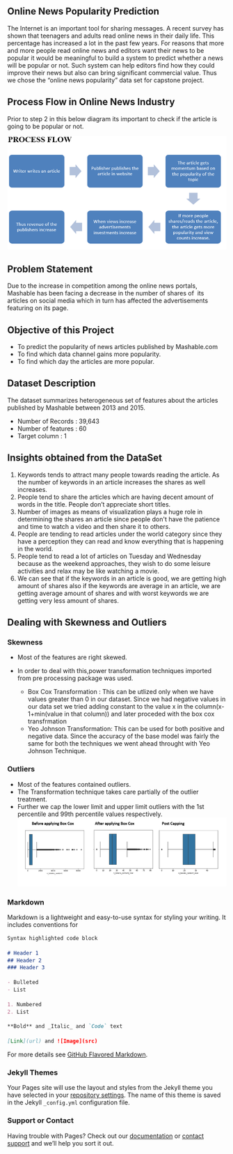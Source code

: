 ## Online News Popularity Prediction 

The Internet is an important tool for sharing messages. 
A recent survey has shown that teenagers and adults read online news in their daily life.
This percentage has increased a lot in the past few years.
For reasons that more and more people read online news and editors want their news to be popular it would be meaningful to build a system to predict whether a news will be popular or not.
Such system can  help editors find how they could improve their news but also can bring significant commercial value. Thus we chose the “online news popularity” data set for capstone project.

## Process Flow in Online News Industry 
Prior to step 2 in this below diagram its important to check if the article is going to be popular or not.

![Process Flow](https://github.com/swebalaji/ML_Capstone_Project/blob/master/Process_Flow.png)

## Problem Statement
Due to the increase in competition among the online news portals, Mashable has been facing a decrease in the number of shares of  its articles on social media which in turn has affected the advertisements featuring on its page.

## Objective of this Project
- To predict the popularity of news articles published by Mashable.com
- To find which data channel gains more popularity.
- To find which day the articles are more popular.

## Dataset Description 
The dataset summarizes heterogeneous set of features about the articles published by Mashable between 2013 and 2015.
- Number of Records : 39,643
- Number of features : 60
- Target column : 1

## Insights obtained from the DataSet
1. Keywords tends to attract many people towards reading the article. As the number of keywords in an article increases the shares as well increases.
2. People tend to share the articles which are having decent amount of words in the title. People don’t appreciate short titles.
3. Number of images as means of visualization plays a huge role in determining the shares an article since people don't have the      patience and time to watch a video and then share it to others.
4. People are tending to read articles under the world category since they have a perception they can read and know everything that is happening in the world.
5. People tend to read a lot of articles on Tuesday and Wednesday because as the weekend approaches, they wish to do some leisure activities and relax may be like watching a movie.
6. We can see that if the keywords in an article is good, we are getting high amount of shares also if the keywords are average in an article, we are getting average amount of shares and with worst keywords we are getting very less amount of shares.

## Dealing with Skewness and Outliers
### Skewness
- Most of the features are right skewed. 
- In order to deal with this,power transformation techniques imported from pre processing package was used.

  - Box Cox Transformation : This can be utlized only when we have values greater than 0 in our dataset. Since we had negative values in    our data set we tried adding constant to the value x in the column(x-1+min(value in that  column)) and later proceded with the box      cox transfrmation 
  - Yeo Johnson Transformation: This can be used for both positive and negative data.
   Since the accuracy of the base model was fairly the same for both the techniques we went ahead throught with Yeo Johnson Technique.
   
### Outliers
- Most of the features contained outliers.
- The Transformation technique takes care partially of the outlier treatment.
- Further we cap the lower limit and upper limit outliers with the 1st percentile and 99th percentile values respectively.
![Outliers](https://github.com/swebalaji/ML_Capstone_Project/blob/master/outliers.png)





### Markdown

Markdown is a lightweight and easy-to-use syntax for styling your writing. It includes conventions for

```markdown
Syntax highlighted code block

# Header 1
## Header 2
### Header 3

- Bulleted
- List

1. Numbered
2. List

**Bold** and _Italic_ and `Code` text

[Link](url) and ![Image](src)
```

For more details see [GitHub Flavored Markdown](https://guides.github.com/features/mastering-markdown/).

### Jekyll Themes

Your Pages site will use the layout and styles from the Jekyll theme you have selected in your [repository settings](https://github.com/swebalaji/ML_Capstone_Project/settings). The name of this theme is saved in the Jekyll `_config.yml` configuration file.

### Support or Contact

Having trouble with Pages? Check out our [documentation](https://help.github.com/categories/github-pages-basics/) or [contact support](https://github.com/contact) and we’ll help you sort it out.
